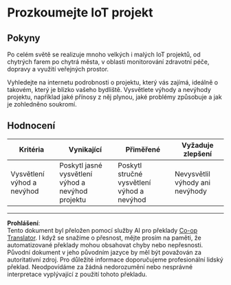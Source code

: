 <!--
CO_OP_TRANSLATOR_METADATA:
{
  "original_hash": "7ef1cec2d27b086032d46ab1958f3e99",
  "translation_date": "2025-08-27T22:24:00+00:00",
  "source_file": "1-getting-started/lessons/1-introduction-to-iot/assignment.md",
  "language_code": "cs"
}
-->
# Prozkoumejte IoT projekt

## Pokyny

Po celém světě se realizuje mnoho velkých i malých IoT projektů, od chytrých farem po chytrá města, v oblasti monitorování zdravotní péče, dopravy a využití veřejných prostor.

Vyhledejte na internetu podrobnosti o projektu, který vás zajímá, ideálně o takovém, který je blízko vašeho bydliště. Vysvětlete výhody a nevýhody projektu, například jaké přínosy z něj plynou, jaké problémy způsobuje a jak je zohledněno soukromí.

## Hodnocení

| Kritéria | Vynikající | Přiměřené | Vyžaduje zlepšení |
| -------- | ---------- | --------- | ----------------- |
| Vysvětlení výhod a nevýhod | Poskytl jasné vysvětlení výhod a nevýhod projektu | Poskytl stručné vysvětlení výhod a nevýhod | Nevysvětlil výhody ani nevýhody |

---

**Prohlášení**:  
Tento dokument byl přeložen pomocí služby AI pro překlady [Co-op Translator](https://github.com/Azure/co-op-translator). I když se snažíme o přesnost, mějte prosím na paměti, že automatizované překlady mohou obsahovat chyby nebo nepřesnosti. Původní dokument v jeho původním jazyce by měl být považován za autoritativní zdroj. Pro důležité informace doporučujeme profesionální lidský překlad. Neodpovídáme za žádná nedorozumění nebo nesprávné interpretace vyplývající z použití tohoto překladu.